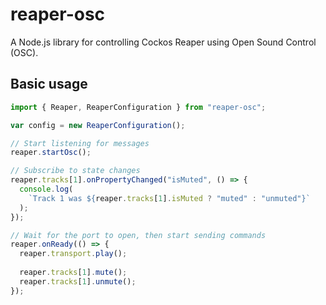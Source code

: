 # reaper-osc
A Node.js library for controlling Cockos Reaper using Open Sound Control (OSC).

## Basic usage
```javascript
import { Reaper, ReaperConfiguration } from "reaper-osc";

var config = new ReaperConfiguration();

// Start listening for messages
reaper.startOsc();

// Subscribe to state changes
reaper.tracks[1].onPropertyChanged("isMuted", () => {
  console.log(
    `Track 1 was ${reaper.tracks[1].isMuted ? "muted" : "unmuted"}`
  );
});

// Wait for the port to open, then start sending commands
reaper.onReady(() => {
  reaper.transport.play();
  
  reaper.tracks[1].mute();
  reaper.tracks[1].unmute();
});
```